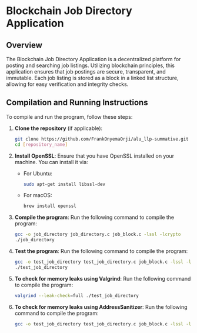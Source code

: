 # Blockchain Job Directory Application

## Overview

The Blockchain Job Directory Application is a decentralized platform for posting and searching job listings. Utilizing blockchain principles, this application ensures that job postings are secure, transparent, and immutable. Each job listing is stored as a block in a linked list structure, allowing for easy verification and integrity checks.

## Compilation and Running Instructions

To compile and run the program, follow these steps:

1. **Clone the repository** (if applicable):
    ```bash
    git clone https://github.com/FrankOnyemaOrji/alu_llp-summative.git
    cd [repository_name]
    ```

2. **Install OpenSSL**:
   Ensure that you have OpenSSL installed on your machine. You can install it via:
   - For Ubuntu:
     ```bash
     sudo apt-get install libssl-dev
     ```
   - For macOS:
     ```bash
     brew install openssl
     ```

3. **Compile the program**:
   Run the following command to compile the program:
   ```bash
   gcc -o job_directory job_directory.c job_block.c -lssl -lcrypto
   ./job_directory

4. **Test the program**:
   Run the following command to compile the program:
   ```bash
   gcc -o test_job_directory test_job_directory.c job_block.c -lssl -lcrypto
   ./test_job_directory

5. **To check for memory leaks using Valgrind**:
   Run the following command to compile the program:
   ```bash
   valgrind --leak-check=full ./test_job_directory

6. **To check for memory leaks using AddressSanitizer**:
   Run the following command to compile the program:
   ```bash
   gcc -o test_job_directory test_job_directory.c job_block.c -lssl -lcrypto -fsanitize=address
